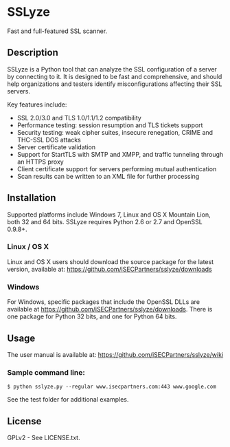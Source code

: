 SSLyze
======

Fast and full-featured SSL scanner.

Description
-----------

SSLyze is a Python tool that can analyze the SSL configuration of a server by
connecting to it. It is designed to be fast and comprehensive, and should help
organizations and testers identify misconfigurations affecting their SSL
servers.

 Key features include:
* SSL 2.0/3.0 and TLS 1.0/1.1/1.2 compatibility
* Performance testing: session resumption and TLS tickets support
* Security testing: weak cipher suites, insecure renegation, CRIME and THC-SSL DOS attacks
* Server certificate validation
* Support for StartTLS with SMTP and XMPP, and traffic tunneling through an HTTPS proxy
* Client certificate support for servers performing mutual authentication
* Scan results can be written to an XML file for further processing


Installation
------------

Supported platforms include Windows 7, Linux and OS X Mountain Lion, both 32
and 64 bits. SSLyze requires Python 2.6 or 2.7 and OpenSSL 0.9.8+.

### Linux / OS X

Linux and OS X users should download the source package for the latest version,
available at:
https://github.com/iSECPartners/sslyze/downloads

### Windows
For Windows, specific packages that include the OpenSSL DLLs are available at 
https://github.com/iSECPartners/sslyze/downloads.
There is one package for Python 32 bits, and one for Python 64 bits.

Usage
-----

The user manual is available at: https://github.com/iSECPartners/sslyze/wiki

### Sample command line:
	$ python sslyze.py --regular www.isecpartners.com:443 www.google.com

See the test folder for additional examples.

License
--------

GPLv2 - See LICENSE.txt.
